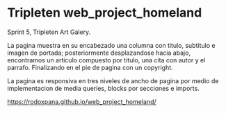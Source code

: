 # Tripleten web_project_homeland

Sprint 5, Tripleten Art Galery.

La pagina muestra en su encabezado una columna con titulo, subtitulo e imagen de portada; posteriormente desplazandose hacia abajo, encontramos un articulo compuesto por titulo, una cita con autor y el parrafo. Finalizando en el pie de pagina con un copyright.

La pagina es responsiva en tres niveles de ancho de pagina por medio de implementacion de media queries, blocks por secciones e imports.

https://rodoxpana.github.io/web_project_homeland/

